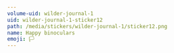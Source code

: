 ```yaml
---
volume-uid: wilder-journal-1
uid: wilder-journal-1-sticker12
path: /media/stickers/wilder-journal-1/sticker12.png
name: Happy binoculars
emoji: 🏳️
---
```

